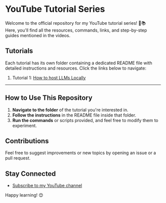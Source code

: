 # YouTube Tutorial Series

Welcome to the official repository for my YouTube tutorial series! 🎥📚  
Here, you'll find all the resources, commands, links, and step-by-step guides mentioned in the videos.

## Tutorials

Each tutorial has its own folder containing a dedicated README file with detailed instructions and resources. Click the links below to navigate:

1. Tutorial 1: [How to host LLMs Locally](tutorials/tutorial-1/README.md)

---

## How to Use This Repository

1. **Navigate to the folder** of the tutorial you're interested in.
2. **Follow the instructions** in the README file inside that folder.
3. **Run the commands** or scripts provided, and feel free to modify them to experiment.

## Contributions

Feel free to suggest improvements or new topics by opening an issue or a pull request.

## Stay Connected

- [Subscribe to my YouTube channel](https://www.youtube.com/@joe_rasa)   

Happy learning! 😊

